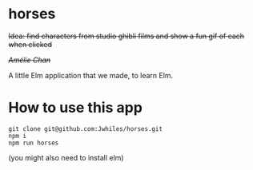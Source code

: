 # horses

~~Idea: find characters from studio ghibli films and show a fun gif of each when clicked~~

<cite>~~Amélie Chan~~</cite>

A little Elm application that we made, to learn Elm. 

# How to use this app

```
git clone git@github.com:Jwhiles/horses.git
npm i
npm run horses
```

(you might also need to install elm)
